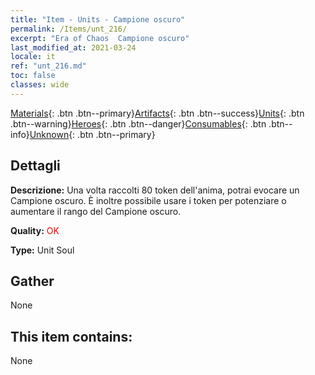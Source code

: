 ```yaml
---
title: "Item - Units - Campione oscuro"
permalink: /Items/unt_216/
excerpt: "Era of Chaos  Campione oscuro"
last_modified_at: 2021-03-24
locale: it
ref: "unt_216.md"
toc: false
classes: wide
---
```

 [Materials](/it/Items/){: .btn .btn--primary}[Artifacts](/it/Items/Artifacts/){: .btn .btn--success}[Units](/it/Items/Units/){: .btn .btn--warning}[Heroes](/it/Items/Heroes/){: .btn .btn--danger}[Consumables](/it/Items/Consumables/){: .btn .btn--info}[Unknown](/it/Items/Unknown/){: .btn .btn--primary}

## Dettagli
 **Descrizione:** Una volta raccolti 80 token dell'anima, potrai evocare un Campione oscuro. È inoltre possibile usare i token per potenziare o aumentare il rango del Campione oscuro.

 **Quality:** <span style="color: #FF0000">OK</span>

 **Type:** Unit Soul

## Gather

  None

## This item contains:

  None

